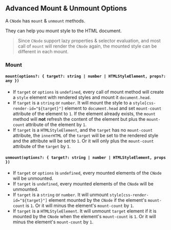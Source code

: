 ## Advanced Mount & Unmount Options
A `CNode` has `mount` & `unmount` methods.

They can help you mount style to the HTML document.

> Since `CNode` support lazy properties & selector evaluation, and most call of `mount` will render the `CNode` again, the mounted style can be different in each mount.

### Mount
#### `mount(options?: { target?: string | number | HTMLStyleElement, props?: any })`
- If `target` or `options` is `undefined`, every call of mount method will create a `style` element with rendered styles and mount it `document.head`.
- If `target` is a `string` or `number`. It will mount the style to a `style[css-render-id="${target}"]` element to `document.head` and set `mount-count` attribute of the element to `1`. If the element already exists, the `mount` method will **not** refresh the content of the element but plus the `mount-count` attribute of the element by `1`.
- If `target` is a `HTMLStyleElement`, and the `target` has no `mount-count` attribute, the `innerHTML` of the `target` will be set to the rendered style and the attribute will be set to `1`. Or it will only plus the `mount-count` attribute of the `target` by `1`.
#### `unmount(options?: { target?: string | number | HTMLStyleElement, props })`
- If `target` or `options` is `undefined`, every mounted elements of the `CNode` will be unmounted.
- If `target` is `undefined`, every mounted elements of the `CNode` will be unmounted.
- If `target` is a `string` or `number`. It will unmount `style[css-render-id="${target}"]` element mounted by the `CNode` if the element's `mount-count` is `1`. Or it will minus the element's `mount-count` by `1`.
- If `target` is a `HTMLStyleElement`. It will unmount `target` element if it is mounted by the `CNode` when the element's `mount-count` is `1`. Or it will minus the element's `mount-count` by `1`.